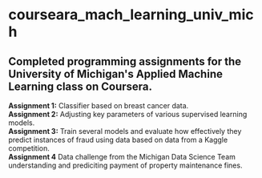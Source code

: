 # courseara_mach_learning_univ_mich
## Completed programming assignments for the University of Michigan's Applied Machine Learning class on Coursera.
**Assignment 1:** Classifier based on breast cancer data.<br>
**Assignment 2:** Adjusting key parameters of various supervised learning models.<br>
**Assignment 3:** Train several models and evaluate how effectively they predict instances of fraud using data based on data from a Kaggle competition.<br>
**Assignment 4** Data challenge from the Michigan Data Science Team understanding and prediciting payment of property maintenance fines.
